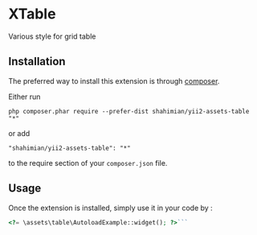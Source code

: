 XTable
======
Various style for grid table

Installation
------------

The preferred way to install this extension is through [composer](http://getcomposer.org/download/).

Either run

```
php composer.phar require --prefer-dist shahimian/yii2-assets-table "*"
```

or add

```
"shahimian/yii2-assets-table": "*"
```

to the require section of your `composer.json` file.


Usage
-----

Once the extension is installed, simply use it in your code by  :

```php
<?= \assets\table\AutoloadExample::widget(); ?>```